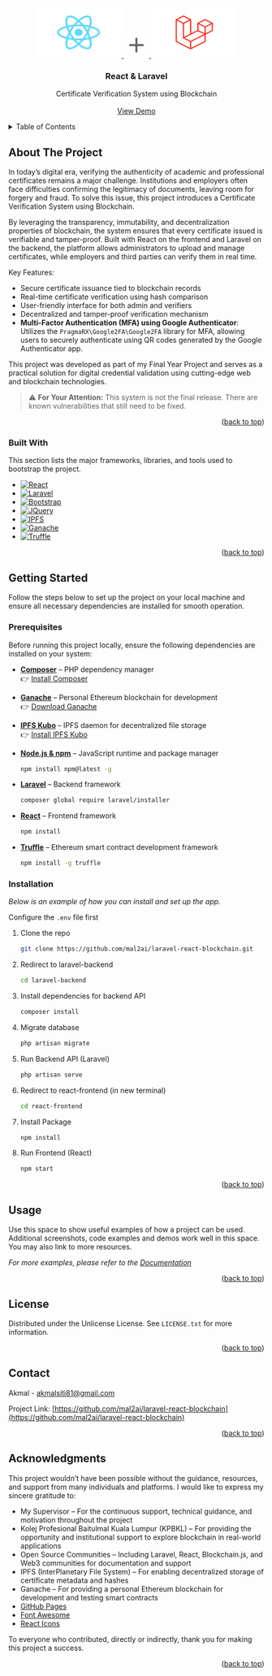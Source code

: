 <a id="readme-top"></a>

<!-- PROJECT LOGO -->
<br />
<div align="center">
  <a href="https://github.com/mal2ai/laravel-react-blockchain">
    <img src="images/react.png" width="170" height="100">
    <img src="images/plus.png" width="50" height="50">
    <img src="images/laravel.png" width="170" height="100">
  </a>

  <h3 align="center">React & Laravel</h3>

  <p align="center">
    Certificate Verification System using Blockchain
    <br />
    <br />
    <a href="https://youtu.be/pkSqo741-qM">View Demo</a>
  </p>
</div>



<!-- TABLE OF CONTENTS -->
<details>
  <summary>Table of Contents</summary>
  <ol>
    <li>
      <a href="#about-the-project">About The Project</a>
      <ul>
        <li><a href="#built-with">Built With</a></li>
      </ul>
    </li>
    <li>
      <a href="#getting-started">Getting Started</a>
      <ul>
        <li><a href="#prerequisites">Prerequisites</a></li>
        <li><a href="#installation">Installation</a></li>
      </ul>
    </li>
    <li><a href="#usage">Usage</a></li>
    <li><a href="#license">License</a></li>
    <li><a href="#contact">Contact</a></li>
    <li><a href="#acknowledgments">Acknowledgments</a></li>
  </ol>
</details>



<!-- ABOUT THE PROJECT -->
## About The Project

In today’s digital era, verifying the authenticity of academic and professional certificates remains a major challenge. Institutions and employers often face difficulties confirming the legitimacy of documents, leaving room for forgery and fraud. To solve this issue, this project introduces a Certificate Verification System using Blockchain.

By leveraging the transparency, immutability, and decentralization properties of blockchain, the system ensures that every certificate issued is verifiable and tamper-proof. Built with React on the frontend and Laravel on the backend, the platform allows administrators to upload and manage certificates, while employers and third parties can verify them in real time.

Key Features:
* Secure certificate issuance tied to blockchain records
* Real-time certificate verification using hash comparison
* User-friendly interface for both admin and verifiers
* Decentralized and tamper-proof verification mechanism
* **Multi-Factor Authentication (MFA) using Google Authenticator**: Utilizes the `PragmaRX\Google2FA\Google2FA` library for MFA, allowing users to securely authenticate using QR codes generated by the Google Authenticator app.

This project was developed as part of my Final Year Project and serves as a practical solution for digital credential validation using cutting-edge web and blockchain technologies.

> ⚠️ **For Your Attention:** This system is not the final release. There are known vulnerabilities that still need to be fixed.

<p align="right">(<a href="#readme-top">back to top</a>)</p>



### Built With

This section lists the major frameworks, libraries, and tools used to bootstrap the project.

* [![React][React.js]][React-url]
* [![Laravel][Laravel.com]][Laravel-url]
* [![Bootstrap][Bootstrap.com]][Bootstrap-url]
* [![JQuery][JQuery.com]][JQuery-url]
* [![IPFS][IPFS-logo]][IPFS-url]
* [![Ganache][Ganache-logo]][Ganache-url]
* [![Truffle][Truffle-logo]][Truffle-url]

<p align="right">(<a href="#readme-top">back to top</a>)</p>



<!-- GETTING STARTED -->
## Getting Started

Follow the steps below to set up the project on your local machine and ensure all necessary dependencies are installed for smooth operation.

### Prerequisites

Before running this project locally, ensure the following dependencies are installed on your system:
- **[Composer](https://getcomposer.org/)** – PHP dependency manager  
  👉 [Install Composer](https://getcomposer.org/)

- **[Ganache](https://trufflesuite.com/ganache/)** – Personal Ethereum blockchain for development  
  👉 [Download Ganache](https://trufflesuite.com/ganache/)

- **[IPFS Kubo](https://docs.ipfs.tech/install/command-line/)** – IPFS daemon for decentralized file storage  
  👉 [Install IPFS Kubo](https://docs.ipfs.tech/install/command-line/)

- **[Node.js & npm](https://nodejs.org/en)** – JavaScript runtime and package manager
  ```sh
  npm install npm@latest -g
  
- **[Laravel](https://laravel.com/)** – Backend framework  
  ```sh
  composer global require laravel/installer

- **[React](https://react.dev/)** – Frontend framework  
  ```sh
  npm install

- **[Truffle](https://www.npmjs.com/package/truffle)** – Ethereum smart contract development framework
  ```sh
  npm install -g truffle

### Installation

_Below is an example of how you can install and set up the app._

Configure the `.env` file first

1. Clone the repo
   ```sh
   git clone https://github.com/mal2ai/laravel-react-blockchain.git
   ```
2. Redirect to laravel-backend
   ```sh
   cd laravel-backend
   ```
3. Install dependencies for backend API
   ```sh
   composer install
   ```
4. Migrate database
   ```sh
   php artisan migrate
   ```
5. Run Backend API (Laravel)
   ```sh
   php artisan serve
   ```
6. Redirect to react-frontend (in new terminal)
   ```sh
   cd react-frontend
   ```
7. Install Package 
   ```sh
   npm install
   ```
7. Run Frontend (React)
   ```sh
   npm start
   ```

<p align="right">(<a href="#readme-top">back to top</a>)</p>



<!-- USAGE EXAMPLES -->
## Usage

Use this space to show useful examples of how a project can be used. Additional screenshots, code examples and demos work well in this space. You may also link to more resources.

_For more examples, please refer to the [Documentation](https://example.com)_

<p align="right">(<a href="#readme-top">back to top</a>)</p>


<!-- LICENSE -->
## License

Distributed under the Unlicense License. See `LICENSE.txt` for more information.

<p align="right">(<a href="#readme-top">back to top</a>)</p>



<!-- CONTACT -->
## Contact

Akmal - akmalsiti81@gmail.com

Project Link: [https://github.com/mal2ai/laravel-react-blockchain](https://github.com/mal2ai/laravel-react-blockchain)

<p align="right">(<a href="#readme-top">back to top</a>)</p>



<!-- ACKNOWLEDGMENTS -->
## Acknowledgments

This project wouldn’t have been possible without the guidance, resources, and support from many individuals and platforms. I would like to express my sincere gratitude to:

* My Supervisor – For the continuous support, technical guidance, and motivation throughout the project
* Kolej Profesional Baitulmal Kuala Lumpur (KPBKL) – For providing the opportunity and institutional support to explore blockchain in real-world applications
* Open Source Communities – Including Laravel, React, Blockchain.js, and Web3 communities for documentation and support
* IPFS (InterPlanetary File System) – For enabling decentralized storage of certificate metadata and hashes
* Ganache – For providing a personal Ethereum blockchain for development and testing smart contracts
* [GitHub Pages](https://pages.github.com)
* [Font Awesome](https://fontawesome.com)
* [React Icons](https://react-icons.github.io/react-icons/search)

To everyone who contributed, directly or indirectly, thank you for making this project a success.

<p align="right">(<a href="#readme-top">back to top</a>)</p>



<!-- MARKDOWN LINKS & IMAGES -->
<!-- https://www.markdownguide.org/basic-syntax/#reference-style-links -->
[contributors-shield]: https://img.shields.io/github/contributors/othneildrew/Best-README-Template.svg?style=for-the-badge
[contributors-url]: https://github.com/othneildrew/Best-README-Template/graphs/contributors
[forks-shield]: https://img.shields.io/github/forks/othneildrew/Best-README-Template.svg?style=for-the-badge
[forks-url]: https://github.com/othneildrew/Best-README-Template/network/members
[stars-shield]: https://img.shields.io/github/stars/othneildrew/Best-README-Template.svg?style=for-the-badge
[stars-url]: https://github.com/othneildrew/Best-README-Template/stargazers
[issues-shield]: https://img.shields.io/github/issues/othneildrew/Best-README-Template.svg?style=for-the-badge
[issues-url]: https://github.com/othneildrew/Best-README-Template/issues
[license-shield]: https://img.shields.io/github/license/othneildrew/Best-README-Template.svg?style=for-the-badge
[license-url]: https://github.com/othneildrew/Best-README-Template/blob/master/LICENSE.txt
[linkedin-shield]: https://img.shields.io/badge/-LinkedIn-black.svg?style=for-the-badge&logo=linkedin&colorB=555
[linkedin-url]: https://linkedin.com/in/othneildrew
[product-screenshot]: images/screenshot.png
[Next.js]: https://img.shields.io/badge/next.js-000000?style=for-the-badge&logo=nextdotjs&logoColor=white
[Next-url]: https://nextjs.org/
[React.js]: https://img.shields.io/badge/React-20232A?style=for-the-badge&logo=react&logoColor=61DAFB
[React-url]: https://reactjs.org/
[Vue.js]: https://img.shields.io/badge/Vue.js-35495E?style=for-the-badge&logo=vuedotjs&logoColor=4FC08D
[Vue-url]: https://vuejs.org/
[Angular.io]: https://img.shields.io/badge/Angular-DD0031?style=for-the-badge&logo=angular&logoColor=white
[Angular-url]: https://angular.io/
[Svelte.dev]: https://img.shields.io/badge/Svelte-4A4A55?style=for-the-badge&logo=svelte&logoColor=FF3E00
[Svelte-url]: https://svelte.dev/
[Laravel.com]: https://img.shields.io/badge/Laravel-FF2D20?style=for-the-badge&logo=laravel&logoColor=white
[Laravel-url]: https://laravel.com
[Bootstrap.com]: https://img.shields.io/badge/Bootstrap-563D7C?style=for-the-badge&logo=bootstrap&logoColor=white
[Bootstrap-url]: https://getbootstrap.com
[JQuery.com]: https://img.shields.io/badge/jQuery-0769AD?style=for-the-badge&logo=jquery&logoColor=white
[JQuery-url]: https://jquery.com 
[IPFS-logo]: https://img.shields.io/badge/IPFS-000000?style=for-the-badge&logo=ipfs&logoColor=white
[IPFS-url]: https://ipfs.io/
[Ganache-logo]: https://img.shields.io/badge/Ganache-FF6A00?style=for-the-badge&logo=ethereum&logoColor=white
[Ganache-url]: https://www.trufflesuite.com/ganache
[Truffle-logo]: https://img.shields.io/badge/Truffle-FF6A00?style=for-the-badge&logo=truffle&logoColor=white
[Truffle-url]: https://www.trufflesuite.com/truffle
